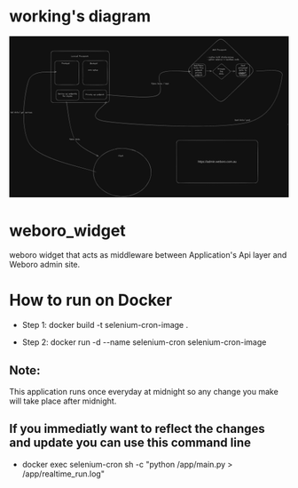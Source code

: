# working's diagram
![what i do is](./WorkingDiagram.png)

# weboro_widget
weboro widget that acts as middleware between Application's Api layer and Weboro admin site.

# How to run on Docker 
- Step 1: docker build -t selenium-cron-image .

- Step 2: docker run -d --name selenium-cron selenium-cron-image

## Note:
This application runs once everyday at midnight so any change you make will take place after midnight. 

## If you immediatly want to reflect the changes and update you can use this command line 
- docker exec selenium-cron sh -c "python /app/main.py > /app/realtime_run.log"

